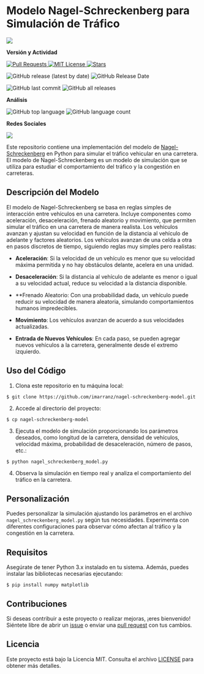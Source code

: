 
# Modelo Nagel-Schreckenberg para Simulación de Tráfico

![](https://repository-images.githubusercontent.com/598706236/853dd87f-7c7d-4569-b8b3-8e786f167608)

**Versión y Actividad**

<p align="left">
  <a href="https://github.com/imarranz/nagel-schreckenberg-model/pulls">
    <img src="https://img.shields.io/badge/PRs-welcome-brightgreen.svg?longCache=true" alt="Pull Requests">
  </a>
  <a href="LICENSE.md">
    <img src="https://img.shields.io/badge/License-MIT-red.svg?longCache=true" alt="MIT License">
  </a>
   <a href="https://github.com/imarranz/nagel-schreckenberg-model"><img src="https://img.shields.io/github/stars/imarranz/nagel-schreckenberg-model" alt="Stars"/></a>
  </a>
</p>


![GitHub release (latest by date)](https://img.shields.io/github/v/release/imarranz/nagel-schreckenberg-model)
![GitHub Release Date](https://img.shields.io/github/release-date/imarranz/nagel-schreckenberg-model)

![GitHub last commit](https://img.shields.io/github/last-commit/imarranz/nagel-schreckenberg-model)
![GitHub all releases](https://img.shields.io/github/downloads/imarranz/nagel-schreckenberg-model/total)<br>

**Análisis**

![GitHub top language](https://img.shields.io/github/languages/top/imarranz/nagel-schreckenberg-model)
![GitHub language count](https://img.shields.io/github/languages/count/imarranz/nagel-schreckenberg-model)<br>

**Redes Sociales**

<p align="left">
  <a href="https://twitter.com/imarranz" target="_blank">
    <img src="https://img.shields.io/twitter/follow/imarranz.svg?logo=twitter">
  </a>
</p>


Este repositorio contiene una implementación del modelo de [Nagel-Schreckenberg](https://en.wikipedia.org/wiki/Nagel%E2%80%93Schreckenberg_model) en Python para simular el tráfico vehicular en una carretera. El modelo de Nagel-Schreckenberg es un modelo de simulación que se utiliza para estudiar el comportamiento del tráfico y la congestión en carreteras.

## Descripción del Modelo

El modelo de Nagel-Schreckenberg se basa en reglas simples de interacción entre vehículos en una carretera. Incluye componentes como aceleración, desaceleración, frenado aleatorio y movimiento, que permiten simular el tráfico en una carretera de manera realista. Los vehículos avanzan y ajustan su velocidad en función de la distancia al vehículo de adelante y factores aleatorios. Los vehículos avanzan de una celda a otra en pasos discretos de tiempo, siguiendo reglas muy simples pero realistas:

  * **Aceleración**: Si la velocidad de un vehículo es menor que su velocidad máxima permitida y no hay obstáculos delante, acelera en una unidad.

  * **Desaceleración**: Si la distancia al vehículo de adelante es menor o igual a su velocidad actual, reduce su velocidad a la distancia disponible.

  * **Frenado Aleatorio: Con una probabilidad dada, un vehículo puede reducir su velocidad de manera aleatoria, simulando comportamientos humanos impredecibles.

  * **Movimiento**: Los vehículos avanzan de acuerdo a sus velocidades actualizadas.

  * **Entrada de Nuevos Vehículos**: En cada paso, se pueden agregar nuevos vehículos a la carretera, generalmente desde el extremo izquierdo.

## Uso del Código

1. Clona este repositorio en tu máquina local:

```
$ git clone https://github.com/imarranz/nagel-schreckenberg-model.git
```

2. Accede al directorio del proyecto:

```
$ cp nagel-schreckenberg-model
```


3. Ejecuta el modelo de simulación proporcionando los parámetros deseados, como longitud de la carretera, densidad de vehículos, velocidad máxima, probabilidad de desaceleración, número de pasos, etc.:

```
$ python nagel_schreckenberg_model.py
```

4. Observa la simulación en tiempo real y analiza el comportamiento del tráfico en la carretera.

## Personalización

Puedes personalizar la simulación ajustando los parámetros en el archivo `nagel_schreckenberg_model.py` según tus necesidades. Experimenta con diferentes configuraciones para observar cómo afectan al tráfico y la congestión en la carretera.

## Requisitos

Asegúrate de tener Python 3.x instalado en tu sistema. Además, puedes instalar las bibliotecas necesarias ejecutando:

```
$ pip install numpy matplotlib
```

## Contribuciones

Si deseas contribuir a este proyecto o realizar mejoras, ¡eres bienvenido! Siéntete libre de abrir un [issue](https://github.com/imarranz/nagel-schreckenberg-model/issues) o enviar una [pull request](https://github.com/imarranz/nagel-schreckenberg-model/pulls) con tus cambios.


## Licencia

Este proyecto está bajo la Licencia MIT. Consulta el archivo [LICENSE](LICENSE.md) para obtener más detalles.
